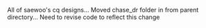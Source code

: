 All of saewoo's cq designs... 
Moved chase_dr folder in from parent directory... Need to revise code to reflect this change
